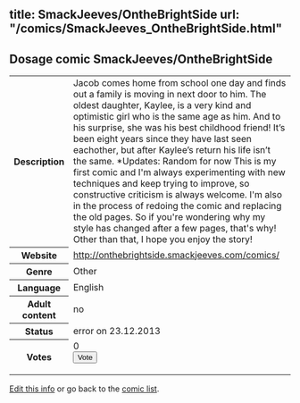 title: SmackJeeves/OntheBrightSide
url: "/comics/SmackJeeves_OntheBrightSide.html"
---
Dosage comic SmackJeeves/OntheBrightSide
-----------------------------------------

<p id="msg"></p>
<script type="text/javascript">
if (window.location.search === '?edit_info_mail=sent_ok') {
  var elem = document.getElementById("msg");
  elem.innerHTML = 'Edited information sucessfully sent for review, which is usually done daily. Thanks!';
  elem.className = 'ok';
}
</script>
<table class="comicinfo">
<tr>
<th>Description</th><td>Jacob comes home from school one day and finds out a family is moving in next door to him. The oldest daughter, Kaylee, is a very kind and optimistic girl who is the same age as him. And to his surprise, she was his best childhood friend! It’s been eight years since they have last seen eachother, but after Kaylee’s return his life isn’t the same. *Updates: Random for now This is my first comic and I'm always experimenting with new techniques and keep trying to improve, so constructive criticism is always welcome. I'm also in the process of redoing the comic and replacing the old pages. So if you're wondering why my style has changed after a few pages, that's why! Other than that, I hope you enjoy the story!</td>
</tr>
<tr>
<th>Website</th><td><a href="http://onthebrightside.smackjeeves.com/comics/">http://onthebrightside.smackjeeves.com/comics/</a></td>
</tr>
<tr>
<th>Genre</th><td>Other</td>
</tr>
<tr>
<th>Language</th><td>English</td>
</tr>
<tr>
<th>Adult content</th><td>no</td>
</tr>
<tr>
<th>Status</th><td>error on 23.12.2013</td>
</tr>
<tr>
<th>Votes</th><td>0
<form action="http://gaecounter.appspot.com/count/" method="POST">
<input name="name" type="hidden" value="SmackJeeves_OntheBrightSide"/>
<input name="uid" type="hidden" id="voteuid" value=""/>
<input type="submit" value="Vote"/>
</form>
</td>
</tr>
</table>
<script type="text/javascript">
var ua = navigator.userAgent;
document.getElementById("voteuid").value = ua.replace(/[^a-zA-Z0-9\._:]/g , "_");;
</script>

[Edit this info](SmackJeeves_OntheBrightSide_edit.html) or go back to the [comic list](../comic-index.html).
